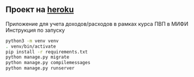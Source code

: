 ## Проект на [heroku](https://pwp-mephi-spendmoney.herokuapp.com)

Приложение для учета доходов/расходов в рамках курса ПВП в МИФИ
Инструкция по запуску
```bash
python3 -m venv venv
. venv/bin/activate
pip install -r requirements.txt
python manage.py migrate
python manage.py compilemessages
python manage.py runserver
```